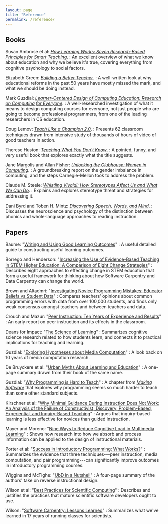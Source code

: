 ```yaml
---
layout: page
title: "Reference"
permalink: /reference/
---
```

## Books

Susan Ambrose et al: *[How Learning Works: Seven Research-Based Principles for Smart Teaching](http://www.amazon.com/How-Learning-Works-Research-Based-Jossey-Bass/dp/0470484101/)*.
:   An excellent overview of what we know about education and why we
    believe it's true, covering everything from cognitive psychology
    to social factors.

Elizabeth Green: *[Building a Better Teacher](http://www.amazon.com/Building-Better-Teacher-Teaching-Everyone/dp/0393081591)*.
:   A well-written look at why educational reforms in the past 50 years have mostly missed the mark,
    and what we should be doing instead.

Mark Guzdial: *[Learner-Centered Design of Computing Education: Research on Computing for Everyone](http://www.amazon.com/Learner-Centered-Design-Computing-Education-Human-Centered/dp/1627053514/)*.
:   A well-researched investigation of what it means to design computing courses for everyone,
    not just people who are going to become professional programmers,
    from one of the leading researchers in CS education.

Doug Lemov: *[Teach Like a Champion 2.0](http://www.amazon.com/Teach-Like-Champion-2-0-Techniques/dp/1118901851/)*.
:   Presents 62 classroom techniques drawn from intensive study of thousands of hours of video of good teachers in action.

Therese Huston: *[Teaching What You Don't Know](http://www.amazon.com/Teaching-What-You-Dont-Know/dp/0674066170)*.
:   A pointed, funny, and very useful book that explores exactly what the title suggests.

Jane Margolis and Allan Fisher: *[Unlocking the Clubhouse: Women in Computing](http://www.amazon.com/Unlocking-Clubhouse-Computing-Jane-Margolis/dp/0262632691/)*.
:   A groundbreaking report on the gender imbalance in computing,
    and the steps Carnegie-Mellon took to address the problem.

Claude M. Steele: *[Whistling Vivaldi: How Stereotypes Affect Us and What We Can Do](http://www.amazon.com/Whistling-Vivaldi-Stereotypes-Affect-Issues/dp/0393339726/)*.
:   Explains and explores stereotype threat and strategies for addressing it.

Dani Byrd and Toben H. Mintz: *[Discovering Speech, Words, and Mind](https://books.google.com/books?id=IoTdAUdNkgIC&pg=PA302#v=onepage&q&f=false/)*.
:   Discusses the neuroscience and psychology of the distinction between phonics and whole-language approaches to reading instruction.

## Papers

Baume: "[Writing and Using Good Learning Outcomes](papers/baume-learning-outcomes-2009.pdf)"
:   A useful detailed guide to constructing useful learning outcomes.

Borrego and Henderson: "[Increasing the Use of Evidence-Based Teaching in STEM Higher Education: A Comparison of Eight Change Strategies](papers/borrego-henderson-change-strategies-2014.pdf)"
:   Describes eight approaches to effecting change in STEM education
    that form a useful framework for thinking about how Software Carpentry and Data Carpentry can change the world.

Brown and Altadmri: "[Investigating Novice Programming Mistakes: Educator Beliefs vs Student Data](papers/brown-educator-vs-learner-beliefs-2014.pdf)"
:    Compares teachers' opinions about common programming errors with data from over 100,000 students, and finds only weak consensus amongst teachers and between teachers and data.

Crouch and Mazur: "[Peer Instruction: Ten Years of Experience and Results](papers/crouch-mazur-peer-instruction-ten-years-2001.pdf)"
:   An early report on peer instruction and its effects in the classroom.

Deans for Impact: "[The Science of Learning](papers/science-of-learning-2015.pdf)"
:   Summarizes cognitive science research related to how students learn,
    and connects it to practical implications for teaching and learning.

Guzdial: "[Exploring Hypotheses about Media Computation](papers/guzdial-mediacomp-retrospective-2013.pdf)"
:   A look back on 10 years of media computation research.

De Bruyckere et al: "[Urban Myths About Learning and Education](papers/de-bruyckere-urban-myths-2015.pdf)"
:   A one-page summary drawn from their book of the same name.

Guzdial: "[Why Programming is Hard to Teach](papers/guzdial-why-hard-to-teach-2011.pdf)"
:   A chapter from
    *[Making Software](http://www.amazon.com/Making-Software-Really-Works-Believe/dp/0596808321/)*
    that explores why programming seems so much harder to teach than
    some other standard subjects.

Kirschner et al: "[Why Minimal Guidance During Instruction Does Not Work: An Analysis of the Failure of Constructivist, Discovery, Problem-Based, Experiential, and Inquiry-Based Teaching](papers/kirschner-minimal-guidance-fails-2006.pdf)"
:   Argues that inquiry-based learning is less effective for novices than guided instruction.

Mayer and Moreno: "[Nine Ways to Reduce Cognitive Load in Multimedia Learning](papers/mayer-reduce-cognitive-load-2003.pdf)"
:   Shows how research into how we absorb and process information
    can be applied to the design of instructional materials.

Porter et al: "[Success in Introductory Programming: What Works?](papers/porter-what-works-2013.pdf)"
:   Summarizes the evidence that three techniques---peer instruction, media computation, and pair programming---can
    significantly improve outcomes in introductory programming courses.

Wiggins and McTighe: "[UbD in a Nutshell](papers/wiggins-mctighe-ubd-nutshell.pdf)"
:   A four-page summary of the authors' take on reverse instructional design.

Wilson et al: "[Best Practices for Scientific Computing](http://www.plosbiology.org/article/info%3Adoi%2F10.1371%2Fjournal.pbio.1001745)"
:   Describes and justifies the practices that mature scientific software developers ought to use.

Wilson: "[Software Carpentry: Lessons Learned](http://f1000research.com/articles/3-62/v2)"
:   Summarizes what we've learned in 17 years of running classes for scientists.
